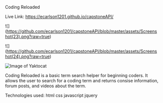 Coding Reloaded

Live Link: https://ecarlson1201.github.io/capstoneAPI/

![] (https://github.com/ecarlson1201/capstoneAPI/blob/master/assets/Screenshot(23).png?raw=true)

![] (https://github.com/ecarlson1201/capstoneAPI/blob/master/assets/Screenshot(24).png?raw=true)

![Image of Yaktocat](https://octodex.github.com/images/yaktocat.png)

Coding Reloaded is a basic term search helper for beginning coders. It allows the user to search for a coding term and returns consise information, forum posts,
and videos about the term.

Technologies used:
html
css
javascript
jquery
